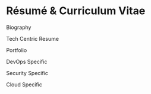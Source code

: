 # Résumé &amp; Curriculum Vitae

Biography

Tech Centric Resume

Portfolio

DevOps Specific

Security Specific

Cloud Specific


